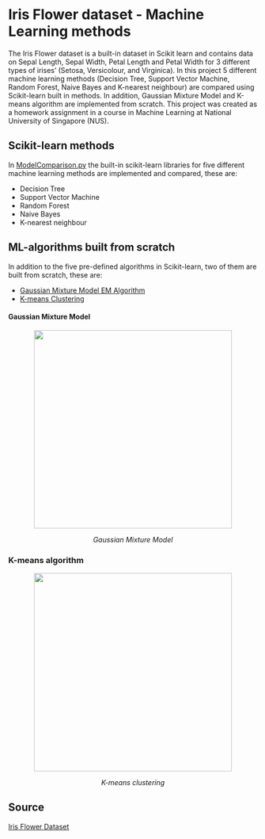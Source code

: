 # Iris Flower dataset - Machine Learning methods
The Iris Flower dataset is a built-in dataset in Scikit learn and contains data on Sepal Length, Sepal Width, Petal Length and Petal Width for 3 different types of irises’ (Setosa, Versicolour, and Virginica). In this project 5 different machine learning methods (Decision Tree, Support Vector Machine, Random Forest, Naive Bayes and K-nearest neighbour) are compared using Scikit-learn built in methods. In addition, Gaussian Mixture Model and K-means algorithm are implemented from scratch. This project was created as a homework assignment in a course in Machine Learning at National University of Singapore (NUS).

## Scikit-learn methods
In [ModelComparison.py](link) the built-in scikit-learn libraries for five different machine learning methods are implemented and compared, these are:
- Decision Tree
- Support Vector Machine
- Random Forest
- Naive Bayes
- K-nearest neighbour

## ML-algorithms built from scratch
In addition to the five pre-defined algorithms in Scikit-learn, two of them are built from scratch, these are:
- [Gaussian Mixture Model EM Algorithm](link)
- [K-means Clustering](link)

#### Gaussian Mixture Model
<p align="center">
    <img src="link" width="400"/>
</p>
<p align="center"><i>Gaussian Mixture Model</i></p>

### K-means algorithm
<p align="center">
    <img src="link" width="400"/>
</p>
<p align="center"><i>K-means clustering</i></p>

## Source
[Iris Flower Dataset](https://scikit-learn.org/stable/auto_examples/datasets/plot_iris_dataset.html)